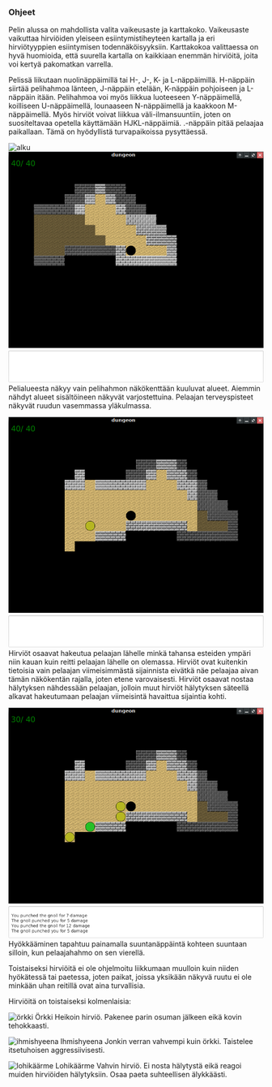 ### Ohjeet
Pelin alussa on mahdollista valita vaikeusaste ja karttakoko. Vaikeusaste vaikuttaa hirviöiden yleiseen esiintymistiheyteen kartalla ja eri hirviötyyppien esiintymisen todennäköisyyksiin. Karttakokoa valittaessa on hyvä huomioida, että suurella kartalla on kaikkiaan enemmän hirviöitä, joita voi kertyä pakomatkan varrella.

Pelissä liikutaan nuolinäppäimillä tai H-, J-, K- ja L-näppäimillä. H-näppäin siirtää pelihahmoa länteen, J-näppäin etelään, K-näppäin pohjoiseen ja L-näppäin itään. Pelihahmoa voi myös liikkua luoteeseen Y-näppäimellä, koilliseen U-näppäimellä, lounaaseen N-näppäimellä ja kaakkoon M-näppäimellä. Myös hirviöt voivat liikkua väli-ilmansuuntiin, joten on suositeltavaa opetella käyttämään HJKL-näppäimiä. .-näppäin pitää pelaajaa paikallaan. Tämä on hyödyllistä turvapaikoissa pysyttäessä.


![alku](start.png)
![näkökenttä](lineofsight.png)
Pelialueesta näkyy vain pelihahmon näkökenttään kuuluvat alueet. Aiemmin nähdyt alueet sisältöineen näkyvät varjostettuina. Pelaajan terveyspisteet näkyvät ruudun vasemmassa yläkulmassa.

![vihollinen havaittu](enemyseen.png)
Hirviöt osaavat hakeutua pelaajan lähelle minkä tahansa esteiden ympäri niin kauan kuin reitti pelaajan lähelle on olemassa. Hirviöt ovat kuitenkin tietoisia vain pelaajan viimeisimmästä sijainnista eivätkä näe pelaajaa aivan tämän näkökentän rajalla, joten etene varovaisesti. Hirviöt osaavat nostaa hälytyksen nähdessään pelaajan, jolloin muut hirviöt hälytyksen säteellä alkavat hakeutumaan pelaajan viimeisintä havaittua sijaintia kohti.

![taistelu](combat.png)
Hyökkääminen tapahtuu painamalla suuntanäppäintä kohteen suuntaan silloin, kun pelaajahahmo on sen vierellä.

Toistaiseksi hirviöitä ei ole ohjelmoitu liikkumaan muulloin kuin niiden hyökätessä tai paetessa, joten paikat, joissa yksikään näkyvä ruutu ei ole minkään uhan reitillä ovat aina turvallisia.

Hirviöitä on toistaiseksi kolmenlaisia:

![örkki](orc.png)
Örkki
Heikoin hirviö. Pakenee parin osuman jälkeen eikä kovin tehokkaasti.

![ihmishyeena](gnoll.png)
Ihmishyeena
Jonkin verran vahvempi kuin örkki. Taistelee itsetuhoisen aggressiivisesti.

![lohikäärme](dragon.png)
Lohikäärme
Vahvin hirviö. Ei nosta hälytystä eikä reagoi muiden hirviöiden hälytyksiin. Osaa paeta suhteellisen älykkäästi.
